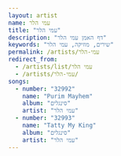 ```yaml
---
layout: artist
name: עמי הלר
title: "עמי הלר"
description: "דף האמן עמי הלר"
keywords: "שירים, מוזיקה, עמי הלר"
permalink: /artists/עמי-הלר
redirect_from:
  - /artists/list/עמי הלר
  - /artists/עמי-הלר/
songs:
  - number: "32992"
    name: "Purim Mayhem"
    album: "סינגלים"
    artist: "עמי הלר"
  - number: "32993"
    name: "Tatty My King"
    album: "סינגלים"
    artist: "עמי הלר"
---
```

